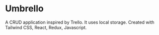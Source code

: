# Umbrello
A CRUD application inspired by Trello. It uses local storage. Created with Tailwind CSS, React, Redux, Javascript.
